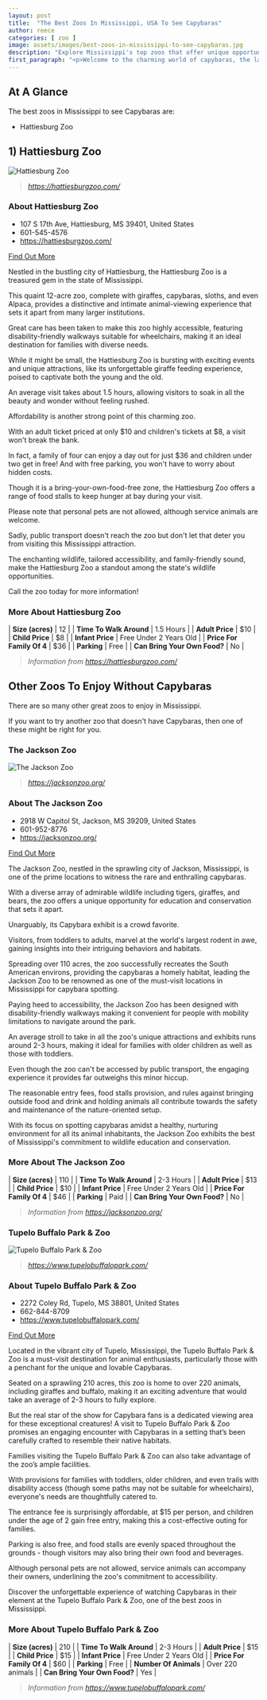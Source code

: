 ```yaml
---
layout: post
title:  "The Best Zoos In Mississippi, USA To See Capybaras"
author: reece
categories: [ zoo ]
image: assets/images/best-zoos-in-mississippi-to-see-capybaras.jpg
description: "Explore Mississippi's top zoos that offer unique opportunities to meet and learn about Capybaras, the world's largest rodents. Get insider tips on the best times to visit and what to expect at each zoo in our in-depth guide."
first_paragraph: "<p>Welcome to the charming world of capybaras, the largest rodents on the planet! This friendly, semi-aquatic creature, affectionately known as "water pig," hails from South America, but has become increasingly popular in zoos across the United States, winning hearts with their docile demeanor.</p><p>In today's post, we're embarking on an exciting journey across the state of Mississippi, home to a number of zoos and wildlife parks where you can enjoy close encounters with these gentle giants.</p><p>From the Mississippi Gulf Coast to the charming city of Jackson, get ready to be enchanted by top-tier spots for capybara spotting in the Magnolias State!</p>"
---
```


<div class="overview" markdown="1"> 

## At A Glance 

The best zoos in Mississippi to see Capybaras are: 

- Hattiesburg Zoo



</div>


## 1) Hattiesburg Zoo

![Hattiesburg Zoo](assets/images/zoos/hattiesburgzoo.jpg)

> *https://hattiesburgzoo.com/* 



<div class="find-out-more" markdown="1">

### About Hattiesburg Zoo

- 107 S 17th Ave, Hattiesburg, MS 39401, United States
- 601-545-4576
- <a href="https://hattiesburgzoo.com/">https://hattiesburgzoo.com/</a>



<a class="subscribe btn" href="https://hattiesburgzoo.com/">Find Out More</a>

</div>

Nestled in the bustling city of Hattiesburg, the Hattiesburg Zoo is a treasured gem in the state of Mississippi. 

This quaint 12-acre zoo, complete with giraffes, capybaras, sloths, and even Alpaca, provides a distinctive and intimate animal-viewing experience that sets it apart from many larger institutions. 

Great care has been taken to make this zoo highly accessible, featuring disability-friendly walkways suitable for wheelchairs, making it an ideal destination for families with diverse needs. 



While it might be small, the Hattiesburg Zoo is bursting with exciting events and unique attractions, like its unforgettable giraffe feeding experience, poised to captivate both the young and the old. 

An average visit takes about 1.5 hours, allowing visitors to soak in all the beauty and wonder without feeling rushed. 



Affordability is another strong point of this charming zoo. 

With an adult ticket priced at only $10 and children's tickets at $8, a visit won't break the bank. 

In fact, a family of four can enjoy a day out for just $36 and children under two get in free! And with free parking, you won't have to worry about hidden costs. 



Though it is a bring-your-own-food-free zone, the Hattiesburg Zoo offers a range of food stalls to keep hunger at bay during your visit. 

Please note that personal pets are not allowed, although service animals are welcome. 



Sadly, public transport doesn't reach the zoo but don't let that deter you from visiting this Mississippi attraction. 

The enchanting wildlife, tailored accessibility, and family-friendly sound, make the Hattiesburg Zoo a standout among the state's wildlife opportunities. 

Call the zoo today for more information!


<div class="overview" markdown="1" id="wyntk-hattiesburg-zoo"> 

### More About Hattiesburg Zoo
    

| **Size (acres)** | 12 |
| **Time To Walk Around** | 1.5 Hours |
| **Adult Price** | $10 |
| **Child Price** | $8 |
| **Infant Price** | Free Under 2 Years Old |
| **Price For Family Of 4** | $36 |
| **Parking** | Free |
| **Can Bring Your Own Food?** | No |


> *Information from https://hattiesburgzoo.com/* 



</div>



## Other Zoos To Enjoy Without Capybaras

There are so many other great zoos to enjoy in Mississippi. 

If you want to try another zoo that doesn't have Capybaras, then one of these might be right for you.

### The Jackson Zoo

![The Jackson Zoo](assets/images/zoos/jacksonzoo.jpg)

> *https://jacksonzoo.org/* 



<div class="find-out-more" markdown="1">

### About The Jackson Zoo

- 2918 W Capitol St, Jackson, MS 39209, United States
- 601-952-8776
- <a href="https://jacksonzoo.org/">https://jacksonzoo.org/</a>



<a class="subscribe btn" href="https://jacksonzoo.org/">Find Out More</a>

</div>

The Jackson Zoo, nestled in the sprawling city of Jackson, Mississippi, is one of the prime locations to witness the rare and enthralling capybaras. 

With a diverse array of admirable wildlife including tigers, giraffes, and bears, the zoo offers a unique opportunity for education and conservation that sets it apart. 

Unarguably, its Capybara exhibit is a crowd favorite. 

Visitors, from toddlers to adults, marvel at the world's largest rodent in awe, gaining insights into their intriguing behaviors and habitats. 

Spreading over 110 acres, the zoo successfully recreates the South American environs, providing the capybaras a homely habitat, leading the Jackson Zoo to be renowned as one of the must-visit locations in Mississippi for capybara spotting. 



Paying heed to accessibility, the Jackson Zoo has been designed with disability-friendly walkways making it convenient for people with mobility limitations to navigate around the park. 

An average stroll to take in all the zoo's unique attractions and exhibits runs around 2-3 hours, making it ideal for families with older children as well as those with toddlers. 

Even though the zoo can't be accessed by public transport, the engaging experience it provides far outweighs this minor hiccup. 

The reasonable entry fees, food stalls provision, and rules against bringing outside food and drink and holding animals all contribute towards the safety and maintenance of the nature-oriented setup. 

With its focus on spotting capybaras amidst a healthy, nurturing environment for all its animal inhabitants, the Jackson Zoo exhibits the best of Mississippi's commitment to wildlife education and conservation.


<div class="overview" markdown="1" id="wyntk-the-jackson-zoo"> 

### More About The Jackson Zoo
    

| **Size (acres)** | 110 |
| **Time To Walk Around** | 2-3 Hours |
| **Adult Price** | $13 |
| **Child Price** | $10 |
| **Infant Price** | Free Under 2 Years Old |
| **Price For Family Of 4** | $46 |
| **Parking** | Paid |
| **Can Bring Your Own Food?** | No |


> *Information from https://jacksonzoo.org/* 



</div>


### Tupelo Buffalo Park & Zoo

![Tupelo Buffalo Park & Zoo](assets/images/zoos/tupelobuffalopark.jpg)

> *https://www.tupelobuffalopark.com/* 



<div class="find-out-more" markdown="1">

### About Tupelo Buffalo Park & Zoo

- 2272 Coley Rd, Tupelo, MS 38801, United States
- 662-844-8709
- <a href="https://www.tupelobuffalopark.com/">https://www.tupelobuffalopark.com/</a>



<a class="subscribe btn" href="https://www.tupelobuffalopark.com/">Find Out More</a>

</div>

Located in the vibrant city of Tupelo, Mississippi, the Tupelo Buffalo Park & Zoo is a must-visit destination for animal enthusiasts, particularly those with a penchant for the unique  and lovable Capybaras. 

Seated on a sprawling 210 acres, this zoo is home to over 220 animals, including giraffes and buffalo, making it an exciting adventure that would take an average of 2-3 hours to fully explore. 

But the real star of the show for Capybara fans is a dedicated viewing area for these exceptional creatures! A visit to Tupelo Buffalo Park & Zoo promises an engaging encounter with Capybaras in a setting that’s been carefully crafted to resemble their native habitats.

Families visiting the Tupelo Buffalo Park & Zoo can also take advantage of the zoo’s ample facilities. 

With provisions for families with toddlers, older children, and even trails with disability access (though some paths may not be suitable for wheelchairs), everyone's needs are thoughtfully catered to. 

The entrance fee is surprisingly affordable, at $15 per person, and children under the age of 2 gain free entry, making this a cost-effective outing for families. 

Parking is also free, and food stalls are evenly spaced throughout the grounds - though visitors may also bring their own food and beverages. 

Although personal pets are not allowed, service animals can accompany their owners, underlining the zoo's commitment to accessibility. 

Discover the unforgettable experience of watching Capybaras in their element at the Tupelo Buffalo Park & Zoo, one of the best zoos in Mississippi.


<div class="overview" markdown="1" id="wyntk-tupelo-buffalo-park--zoo"> 

### More About Tupelo Buffalo Park & Zoo
    

| **Size (acres)** | 210 |
| **Time To Walk Around** | 2-3 Hours |
| **Adult Price** | $15 |
| **Child Price** | $15 |
| **Infant Price** | Free Under 2 Years Old |
| **Price For Family Of 4** | $60 |
| **Parking** | Free |
| **Number Of Animals** | Over 220 animals |
| **Can Bring Your Own Food?** | Yes |


> *Information from https://www.tupelobuffalopark.com/* 



</div>

